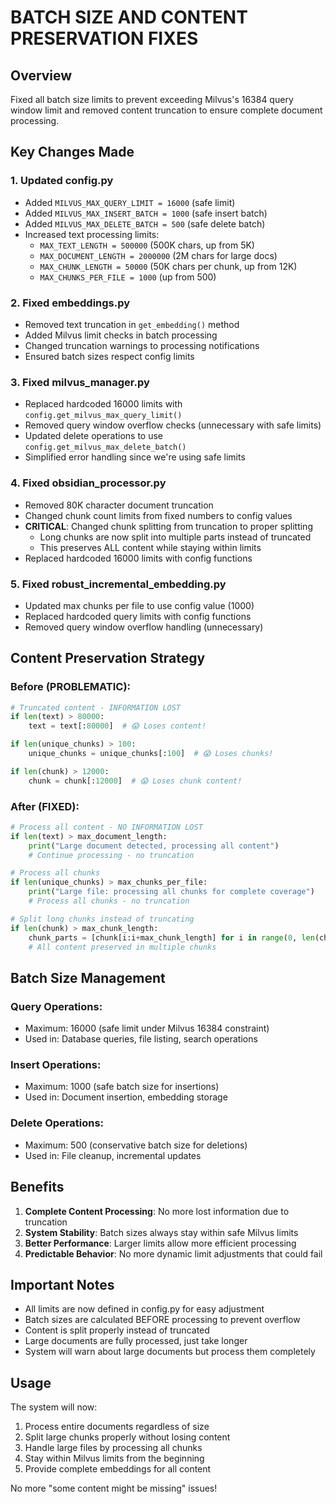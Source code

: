 # BATCH SIZE AND CONTENT PRESERVATION FIXES

## Overview
Fixed all batch size limits to prevent exceeding Milvus's 16384 query window limit and removed content truncation to ensure complete document processing.

## Key Changes Made

### 1. Updated config.py
- Added `MILVUS_MAX_QUERY_LIMIT = 16000` (safe limit)
- Added `MILVUS_MAX_INSERT_BATCH = 1000` (safe insert batch)
- Added `MILVUS_MAX_DELETE_BATCH = 500` (safe delete batch)
- Increased text processing limits:
  - `MAX_TEXT_LENGTH = 500000` (500K chars, up from 5K)
  - `MAX_DOCUMENT_LENGTH = 2000000` (2M chars for large docs)
  - `MAX_CHUNK_LENGTH = 50000` (50K chars per chunk, up from 12K)
  - `MAX_CHUNKS_PER_FILE = 1000` (up from 500)

### 2. Fixed embeddings.py
- Removed text truncation in `get_embedding()` method
- Added Milvus limit checks in batch processing
- Changed truncation warnings to processing notifications
- Ensured batch sizes respect config limits

### 3. Fixed milvus_manager.py
- Replaced hardcoded 16000 limits with `config.get_milvus_max_query_limit()`
- Removed query window overflow checks (unnecessary with safe limits)
- Updated delete operations to use `config.get_milvus_max_delete_batch()`
- Simplified error handling since we're using safe limits

### 4. Fixed obsidian_processor.py
- Removed 80K character document truncation
- Changed chunk count limits from fixed numbers to config values
- **CRITICAL**: Changed chunk splitting from truncation to proper splitting
  - Long chunks are now split into multiple parts instead of truncated
  - This preserves ALL content while staying within limits
- Replaced hardcoded 16000 limits with config functions

### 5. Fixed robust_incremental_embedding.py
- Updated max chunks per file to use config value (1000)
- Replaced hardcoded query limits with config functions
- Removed query window overflow handling (unnecessary)

## Content Preservation Strategy

### Before (PROBLEMATIC):
```python
# Truncated content - INFORMATION LOST
if len(text) > 80000:
    text = text[:80000]  # 😱 Loses content!

if len(unique_chunks) > 100:
    unique_chunks = unique_chunks[:100]  # 😱 Loses chunks!

if len(chunk) > 12000:
    chunk = chunk[:12000]  # 😱 Loses chunk content!
```

### After (FIXED):
```python
# Process all content - NO INFORMATION LOST
if len(text) > max_document_length:
    print("Large document detected, processing all content")
    # Continue processing - no truncation

# Process all chunks
if len(unique_chunks) > max_chunks_per_file:
    print("Large file: processing all chunks for complete coverage")
    # Process all chunks - no truncation

# Split long chunks instead of truncating
if len(chunk) > max_chunk_length:
    chunk_parts = [chunk[i:i+max_chunk_length] for i in range(0, len(chunk), max_chunk_length)]
    # All content preserved in multiple chunks
```

## Batch Size Management

### Query Operations:
- Maximum: 16000 (safe limit under Milvus 16384 constraint)
- Used in: Database queries, file listing, search operations

### Insert Operations:
- Maximum: 1000 (safe batch size for insertions)
- Used in: Document insertion, embedding storage

### Delete Operations:
- Maximum: 500 (conservative batch size for deletions)
- Used in: File cleanup, incremental updates

## Benefits

1. **Complete Content Processing**: No more lost information due to truncation
2. **System Stability**: Batch sizes always stay within safe Milvus limits
3. **Better Performance**: Larger limits allow more efficient processing
4. **Predictable Behavior**: No more dynamic limit adjustments that could fail

## Important Notes

- All limits are now defined in config.py for easy adjustment
- Batch sizes are calculated BEFORE processing to prevent overflow
- Content is split properly instead of truncated
- Large documents are fully processed, just take longer
- System will warn about large documents but process them completely

## Usage

The system will now:
1. Process entire documents regardless of size
2. Split large chunks properly without losing content
3. Handle large files by processing all chunks
4. Stay within Milvus limits from the beginning
5. Provide complete embeddings for all content

No more "some content might be missing" issues!
